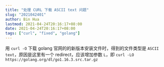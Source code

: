 ```yaml
---
title: "处理 CURL 下载 ASCII text 问题"
slug: "2021042401"
author: Bin Hua
lastmod: 2021-04-24T20:16:17+08:00
date: 2021-04-24T20:16:17+08:00
tags: ["curl", "fixed", "golang"]
---
```


用  `curl -O` 下载 golang 官网的的新版本安装文件时，得到的文件类型是 `ASCII text`，原因是这里有一个 redirect，应该增加参数  `L`，即 `curl -LO https://golang.org/dl/go1.16.3.src.tar.gz`
